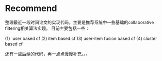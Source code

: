 # Recommend
整理最近一段时间论文的实现代码。主要是推荐系统中一些基础的collaborative filtering相关算法实现。
目前主要包括一些：

(1）user based cf
(2) item based cf
(3) user-item fusion based cf
(4) cluster based cf

还有一些后续的代码，再一点点慢慢补充。。。
